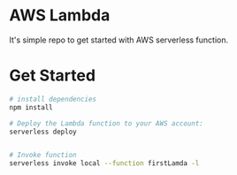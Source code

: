 # AWS Lambda

It's simple repo to get started with AWS serverless function.


# Get Started
```bash
# install dependencies 
npm install

# Deploy the Lambda function to your AWS account:
serverless deploy


# Invoke function
serverless invoke local --function firstLamda -l
````
